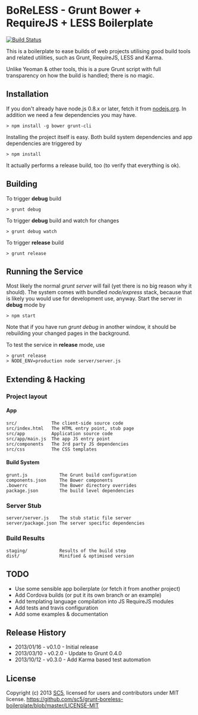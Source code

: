 # BoReLESS - Grunt Bower + RequireJS + LESS Boilerplate
[![Build Status](https://travis-ci.org/SC5/grunt-boreless-boilerplate.png?branch=master)](https://travis-ci.org/SC5/grunt-boreless-boilerplate)

This is a boilerplate to ease builds of web projects utilising good build
tools and related utilities, such as Grunt, RequireJS, LESS and Karma.

Unlike Yeoman & other tools, this is a pure Grunt script with full transparency
on how the build is handled; there is no magic.

## Installation

If you don't already have node.js 0.8.x or later, fetch it from
[nodejs.org](http://www.nodejs.org/). In addition we need a few dependencies
you may have.

    > npm install -g bower grunt-cli

Installing the project itself is easy. Both build system dependencies and app
dependencies are triggered by

    > npm install

It actually performs a release build, too (to verify that everything is ok).

## Building

To trigger **debug** build

    > grunt debug

To trigger **debug** build and watch for changes

    > grunt debug watch

To trigger **release** build

    > grunt release

## Running the Service

Most likely the normal *grunt server* will fail (yet there is no big reason
why it should). The system comes with bundled *node/express* stack, because
that is likely you would use for development use, anyway. Start the server in
**debug** mode by

    > npm start

Note that if you have run *grunt debug* in another window, it should be
rebuilding your changed pages in the background.

To test the service in **release** mode, use

    > grunt release
    > NODE_ENV=production node server/server.js

##  Extending & Hacking

###  Project layout

#### App

    src/             The client-side source code
    src/index.html   The HTML entry point, stub page
    src/app          Application source code
    src/app/main.js  The app JS entry point
    src/components   The 3rd party JS dependencies
    src/css          The CSS templates


####  Build System

    grunt.js            The Grunt build configuration
    components.json     The Bower components
    .bowerrc            The Bower directory overrides
    package.json        The build level dependencies

###  Server Stub

    server/server.js    The stub static file server
    server/package.json The server specific dependencies

### Build Results

    staging/            Results of the build step
    dist/               Minified & optimised version

## TODO

* Use some sensible app boilerplate (or fetch it from another project)
* Add Cordova builds (or put it its own branch or an example)
* Add templating language compilation into JS RequireJS modules
* Add tests and travis configuration
* Add some examples & documentation

## Release History

* 2013/01/16 - v0.1.0 - Initial release
* 2013/03/10 - v0.2.0 - Update to Grunt 0.4.0
* 2013/10/12 - v0.3.0 - Add Karma based test automation

## License

Copyright (c) 2013 [SC5](http://sc5.io/), licensed for users and contributors under MIT license.
https://github.com/sc5/grunt-boreless-boilerplate/blob/master/LICENSE-MIT
